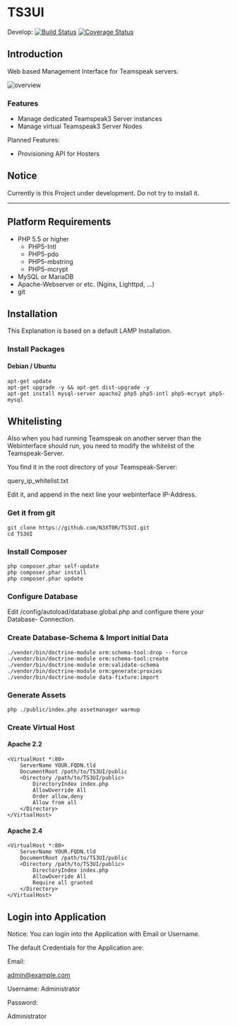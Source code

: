 # TS3UI

Develop:
[![Build Status](https://travis-ci.org/N3XT0R/TS3UI.svg?branch=development)](https://travis-ci.org/N3XT0R/TS3UI)
[![Coverage Status](https://coveralls.io/repos/N3XT0R/TS3UI/badge.svg?branch=development)](https://coveralls.io/r/N3XT0R/TS3UI?branch=development)

## Introduction
Web based Management Interface for Teamspeak servers.

![overview](https://raw.githubusercontent.com/N3XT0R/TS3UI/development/docs/screens/overview.png "Overview")

### Features

- Manage dedicated Teamspeak3 Server instances
- Manage virtual Teamspeak3 Server Nodes


Planned Features:

- Provisioning API for Hosters


## Notice
Currently is this Project under development. Do not try to install it.

---------

## Platform Requirements

- PHP 5.5 or higher
    - PHP5-Intl
    - PHP5-pdo
    - PHP5-mbstring
    - PHP5-mcrypt
- MySQL or MariaDB
- Apache-Webserver or etc. (Nginx, Lighttpd, ...)
- git

## Installation

This Explanation is based on a default LAMP Installation.

### Install Packages

#### Debian / Ubuntu

```
apt-get update
apt-get upgrade -y && apt-get dist-upgrade -y
apt-get install mysql-server apache2 php5 php5-intl php5-mcrypt php5-mysql
```

## Whitelisting

Also when you had running Teamspeak on another server than the Webinterface should run,
you need to modify the whitelist of the Teamspeak-Server.

You find it in the root directory of your Teamspeak-Server:

query_ip_whitelist.txt

Edit it, and append in the next line your webinterface IP-Address.

### Get it from git

```
git clone https://github.com/N3XT0R/TS3UI.git
cd TS3UI
```

### Install Composer 

```
php composer.phar self-update
php composer.phar install
php composer.phar update
```

### Configure Database

Edit /config/autoload/database.global.php and configure there your Database-
Connection.


### Create Database-Schema & Import initial Data

```
./vendor/bin/doctrine-module orm:schema-tool:drop --force
./vendor/bin/doctrine-module orm:schema-tool:create
./vendor/bin/doctrine-module orm:validate-schema
./vendor/bin/doctrine-module orm:generate:proxies
./vendor/bin/doctrine-module data-fixture:import
```

### Generate Assets

```
php ./public/index.php assetmanager warmup
```

### Create Virtual Host

#### Apache 2.2
```
<VirtualHost *:80>
    ServerName YOUR.FQDN.tld
    DocumentRoot /path/to/TS3UI/public
    <Directory /path/to/TS3UI/public>
        DirectoryIndex index.php
        AllowOverride All
        Order allow,deny
        Allow from all
    </Directory>
</VirtualHost>
```

#### Apache 2.4

```
<VirtualHost *:80>
    ServerName YOUR.FQDN.tld
    DocumentRoot /path/to/TS3UI/public
    <Directory /path/to/TS3UI/public>
        DirectoryIndex index.php
        AllowOverride All
        Require all granted
    </Directory>
</VirtualHost>
```

## Login into Application

Notice:
You can login into the Application with Email or Username.

The default Credentials for the Application are:

Email: 

admin@example.com

Username:
Administrator

Password:

Administrator